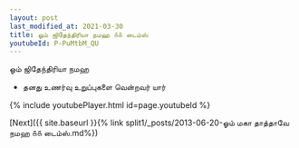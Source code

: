 ```yaml
---
layout: post
last_modified_at: 2021-03-30
title: ஓம் ஜிதேந்திரியா நமஹ ௧௧ டைம்ஸ்
youtubeId: P-PuMtbM_QU
---
```

 
 
 ஓம் ஜிதேந்திரியா நமஹ  
 
 -  தனது உணர்வு உறுப்புகளை வென்றவர் யார் 
 
  
 
  
 
 
 
 
 
 


{% include youtubePlayer.html id=page.youtubeId %}
 
[Next]({{ site.baseurl }}{% link  split1/_posts/2013-06-20-ஓம் மகா தாத்தாவே நமஹ ௧௧ டைம்ஸ்.md%})
 
